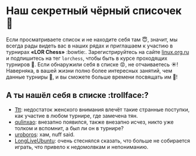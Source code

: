 Наш секретный чёрный списочек :pencil:
======================================

Если просматриваете список и не находите себя там :innocent:, значит, мы всегда рады видеть вас в наших рядах и приглашаем к участию в турнирах **«LOR Chess»** :bowtie:. Зарегистрируйтесь на сайте [linux.org.ru](http://www.linux.org.ru/) и подпишитесь на тег `lorchess`, чтобы быть в курсе проходящих турниров :eyes:. Если обнаружили себя в списке :rage:, не отчаиваетесь :sunny:! Наверняка, в вашей жизни полно более интересных занятий, чем данные турниры :microphone:, и вы сможете больше времени посвящать им :dancers:!

А ты нашёл себя в списке :trollface:?
-------------------------------------

* [Ttt](http://www.linux.org.ru/people/Ttt/profile): недостаток женского внимания влечёт такие странные поступки, как участие в любом турнире, где замечена тян.
* [qulinxao](http://www.linux.org.ru/people/qulinxao/profile): внезапно появился, также внезапно исчез, никто уже толком и вспомнит, а был ли он в турнире?
* [uroboros](http://www.linux.org.ru/people/uroboros/profile): хам, nuff said.
* [LongLiveUbuntu](http://www.linux.org.ru/people/LongLiveUbuntu/profile): очень стеснялся сказать, что больше не собирается играть, что привело к недомолвкам и непониманию.
